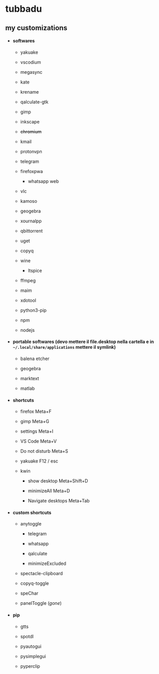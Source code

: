 # tubbadu

## my customizations

* #### softwares
  
  * yakuake
  
  * vscodium
  
  * megasync
  
  * kate
  
  * krename
  
  * qalculate-gtk
  
  * gimp
  
  * inkscape
  
  * ~~chromium~~
  
  * kmail
  
  * protonvpn
  
  * telegram
  
  * firefoxpwa
    
    * whatsapp web
  
  * vlc
    
  * kamoso
  
  * geogebra
    
  * xournalpp

  * qbittorrent

  * uget
  
  * copyq
  
  * wine
    
    * ltspice
  
  * ffmpeg
  
  * maim
  
  * xdotool
  
  * python3-pip
  
  * npm

  * nodejs
  
* #### portable softwares (devo mettere il file.desktop nella cartella e in `~/.local/share/applications` mettere il symlink)
  
  * balena etcher
  
  * geogebra
  
  * marktext
  
  * matlab

* #### shortcuts
  
  * firefox Meta+F
  
  * gimp Meta+G
  
  * settings Meta+I
  
  * VS Code Meta+V

  * Do not disturb Meta+S
  
  * yakuake F12 / esc
  
  * kwin
    
    * show desktop Meta+Shift+D
    
    * minimizeAll Meta+D
    
    * Navigate desktops Meta+Tab

* #### custom shortcuts
  
  * anytoggle
    
    * telegram
    
    * whatsapp
    
    * qalculate
    
    * minimizeExcluded
  
  * spectacle-clipboard
  
  * copyq-toggle
  
  * speChar
  
  * panelToggle (*gone*)

* #### pip
  
  * gtts
  
  * spotdl
  
  * pyautogui
  
  * pysimplegui
  
  * pyperclip
